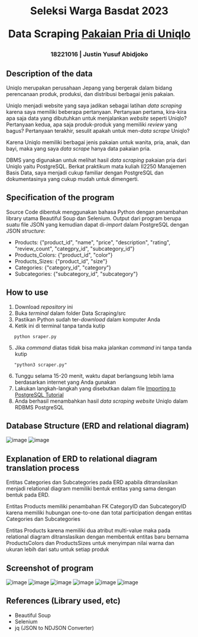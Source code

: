 <h1 align="center">
  Seleksi Warga Basdat 2023
  
  Data Scraping [Pakaian Pria di Uniqlo](https://www.uniqlo.com/id/id/men)
</h1>
<h3 align="center">
  18221016 | Justin Yusuf Abidjoko
  <br>
</h3>

## Description of the data

Uniqlo merupakan perusahaan Jepang yang bergerak dalam bidang perencanaan produk, produksi, dan distribusi berbagai jenis pakaian.

Uniqlo menjadi website yang saya jadikan sebagai latihan _data scraping_ karena saya memiliki beberapa pertanyaan. Pertanyaan pertama, kira-kira apa saja data yang dibutuhkan untuk menjalankan _website_ seperti Uniqlo? Pertanyaan kedua, apa saja produk-produk yang memiliki _review_ yang bagus? Pertanyaan terakhir, sesulit apakah untuk men-_data scrape_ Uniqlo?

Karena Uniqlo memiliki berbagai jenis pakaian untuk wanita, pria, anak, dan bayi, maka yang saya _data scrape_ hanya data pakaian pria.

DBMS yang digunakan untuk melihat hasil _data scraping_ pakaian pria dari Uniqlo yaitu PostgreSQL. Berkat praktikum mata kuliah II2250 Manajemen Basis Data, saya menjadi cukup familiar dengan PostgreSQL dan dokumentasinya yang cukup mudah untuk dimengerti.

## Specification of the program

Source Code dibentuk menggunakan bahasa Python dengan penambahan library utama Beautiful Soup dan Selenium. Output dari program berupa suatu file JSON yang kemudian dapat di-_import_ dalam PostgreSQL dengan JSON _structure_:

- Products: {"product_id", "name", "price", "description", "rating", "review_count", "categpry_id", "subcategory_id"}
- Products_Colors: {"product_id", "color"}
- Products_Sizes: {"product_id", "size"}
- Categories: {"category_id", "category"}
- Subcategories: {"subcategory_id", "subcategory"}

## How to use
1. Download _repository_ ini
2. Buka _terminal_ dalam folder Data Scraping/src
3. Pastikan Python sudah ter-_download_ dalam komputer Anda
4. Ketik ini di terminal tanpa tanda kutip
```
   python sraper.py
```
5. Jika _command_ diatas tidak bisa maka jalankan _command_ ini tanpa tanda kutip
```
   "python3 scraper.py"
```
6. Tunggu selama 15-20 menit, waktu dapat berlangsung lebih lama berdasarkan internet yang Anda gunakan
7. Lakukan langkah-langkah yang disebutkan dalam file [Importing to PostgreSQL Tutorial](https://github.com/justinjya/TUGAS_SELEKSI_1_18221016/blob/main/Data%20Scraping/src/import_tutorial.txt)
8. Anda berhasil menambahkan hasil _data scraping website_ Uniqlo dalam RDBMS PostgreSQL

## Database Structure (ERD and relational diagram)
![image](https://github.com/justinjya/TUGAS_SELEKSI_1_18221016/assets/103380665/261becc9-343b-4d2c-8f07-340be272ea9c)
![image](https://github.com/justinjya/TUGAS_SELEKSI_1_18221016/assets/103380665/38d40d57-9114-4b3c-ba3d-ccb8d74eecff)

## Explanation of ERD to relational diagram translation process
Entitas Categories dan Subcategories pada ERD apabila ditranslasikan menjadi relational diagram memiliki bentuk entitas yang sama dengan bentuk pada ERD.

Entitas Products memiliki penambahan FK CategoryID dan SubcategoryID karena memiliki hubungan one-to-one dan total participation dengan entitas Categories dan Subcategories

Entitas Products karena memiliki dua atribut multi-value maka pada relational diagram ditranslasikan dengan membentuk entitas baru bernama ProductsColors dan ProductsSizes untuk menyimpan nilai warna dan ukuran lebih dari satu untuk setiap produk

## Screenshot of program
![image](https://github.com/justinjya/TUGAS_SELEKSI_1_18221016/assets/103380665/749ee812-6c58-4815-8a04-f216e251be42)
![image](https://github.com/justinjya/TUGAS_SELEKSI_1_18221016/assets/103380665/78b800c7-b76b-4340-81ad-cdeb5b5433f5)
![image](https://github.com/justinjya/TUGAS_SELEKSI_1_18221016/assets/103380665/59f6ed2d-cb30-47d8-8b7d-b69244508df0)
![image](https://github.com/justinjya/TUGAS_SELEKSI_1_18221016/assets/103380665/495f129b-9da6-41e7-9218-c2dfd686087a)
![image](https://github.com/justinjya/TUGAS_SELEKSI_1_18221016/assets/103380665/c6e69448-59d8-4eeb-955f-f31c6c3ebc32)
![image](https://github.com/justinjya/TUGAS_SELEKSI_1_18221016/assets/103380665/a84aef23-d765-4891-a914-66d27a6126a6)

## References (Library used, etc)
- Beautiful Soup
- Selenium
- jq (JSON to NDJSON Converter)
